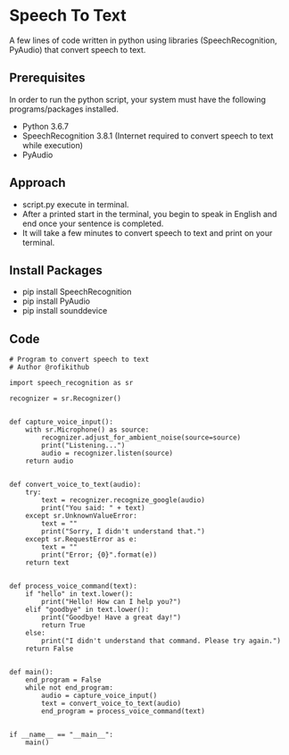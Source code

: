 # Speech To Text

A few lines of code written in python using libraries (SpeechRecognition, PyAudio) that convert speech to text. 

## Prerequisites

In order to run the python script, your system must have the following programs/packages installed.
* Python 3.6.7
* SpeechRecognition 3.8.1 (Internet required to convert speech to text while execution)
* PyAudio

## Approach
* script.py execute in terminal.
* After a printed start in the terminal, you begin to speak in English and end once your sentence is completed. 
* It will take a few minutes to convert speech to text and print on your terminal.
  
## Install Packages
* pip install SpeechRecognition 
* pip install PyAudio 
* pip install sounddevice 

## Code
```
# Program to convert speech to text
# Author @rofikithub

import speech_recognition as sr

recognizer = sr.Recognizer()


def capture_voice_input():
    with sr.Microphone() as source:
        recognizer.adjust_for_ambient_noise(source=source)
        print("Listening...")
        audio = recognizer.listen(source)
    return audio


def convert_voice_to_text(audio):
    try:
        text = recognizer.recognize_google(audio)
        print("You said: " + text)
    except sr.UnknownValueError:
        text = ""
        print("Sorry, I didn't understand that.")
    except sr.RequestError as e:
        text = ""
        print("Error; {0}".format(e))
    return text


def process_voice_command(text):
    if "hello" in text.lower():
        print("Hello! How can I help you?")
    elif "goodbye" in text.lower():
        print("Goodbye! Have a great day!")
        return True
    else:
        print("I didn't understand that command. Please try again.")
    return False


def main():
    end_program = False
    while not end_program:
        audio = capture_voice_input()
        text = convert_voice_to_text(audio)
        end_program = process_voice_command(text)


if __name__ == "__main__":
    main()
```
